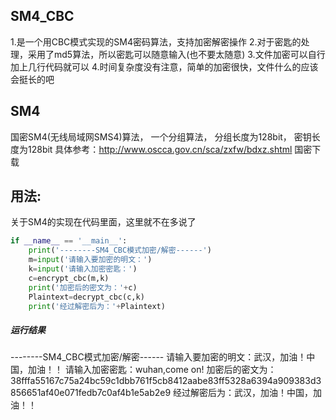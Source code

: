 
## SM4_CBC
1.是一个用CBC模式实现的SM4密码算法，支持加密解密操作
2.对于密匙的处理，采用了md5算法，所以密匙可以随意输入(也不要太随意)
3.文件加密可以自行加上几行代码就可以
4.时间复杂度没有注意，简单的加密很快，文件什么的应该会挺长的吧

## SM4
国密SM4(无线局域网SMS4)算法， 一个分组算法， 分组长度为128bit， 密钥长度为128bit
具体参考：http://www.oscca.gov.cn/sca/zxfw/bdxz.shtml 国密下载

## 用法:
关于SM4的实现在代码里面，这里就不在多说了


```python
if __name__ == '__main__':
    print('--------SM4_CBC模式加密/解密------')
    m=input('请输入要加密的明文：')
    k=input('请输入加密密匙：')
    c=encrypt_cbc(m,k)
    print('加密后的密文为：'+c)
    Plaintext=decrypt_cbc(c,k)
    print('经过解密后为：'+Plaintext)
```
##### 运行结果
--------SM4_CBC模式加密/解密------
请输入要加密的明文：武汉，加油！中国，加油！！
请输入加密密匙：wuhan,come on!
加密后的密文为：38fffa55167c75a24bc59c1dbb761f5cb8412aabe83ff5328a6394a909383d3856651af40e071fedb7c0af4b1e5ab2e9
经过解密后为：武汉，加油！中国，加油！！
